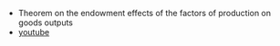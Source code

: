 - Theorem on the endowment effects of the factors of production on goods outputs
- [youtube](https://www.youtube.com/watch?v=pnrAxfzHElo&t=455s)